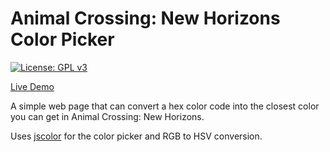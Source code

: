 # Animal Crossing: New Horizons Color Picker
[![License: GPL v3](https://img.shields.io/badge/License-GPLv3-blue.svg)](https://www.gnu.org/licenses/gpl-3.0)

[Live Demo](https://people.rit.edu/zsd7200/acnh/)


A simple web page that can convert a hex color code into the closest color you can get in Animal Crossing: New Horizons.

Uses [jscolor](http://jscolor.com/download/) for the color picker and RGB to HSV conversion.
